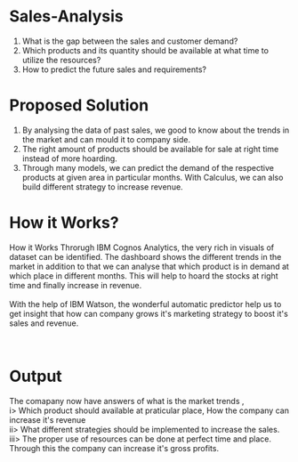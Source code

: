# Sales-Analysis

01. What is the gap between the sales and customer demand? <br/>
 02. Which products and its quantity should be available at what time to utilize the resources? <br/> 
 03. How to predict the future sales and requirements?

# Proposed Solution
01. By analysing the data of past sales, we good to know about the trends in the market and can mould it to company side.<br/>
 02. The right amount of products should be available for sale at right time instead of more hoarding. <br/>
 03. Through many models, we can predict the demand of the respective products at given area in particular months. With Calculus, we can also build different strategy to increase revenue.

# How it Works?
How it Works Throrugh IBM Cognos Analytics, the very rich in visuals of dataset can be identified. The dashboard shows the different trends in the market in addition to that we can analyse that which product is in demand at which place in different months. This will help to hoard the stocks at right time and finally increase in revenue.
<br/>
<br/>
With the help of IBM Watson, the wonderful automatic predictor help us to get insight that how can company grows it's marketing strategy to boost it's sales and revenue.

<br/>

# Output

The comapany now have answers of what is the market trends ,<br/>
i> Which product should available at praticular place, How the company can increase it's revenue <br/>
ii> What different strategies should be implemented to increase the sales. <br/>
iii> The proper use of resources can be done at perfect time and place. Through this the company can increase it's gross profits.

